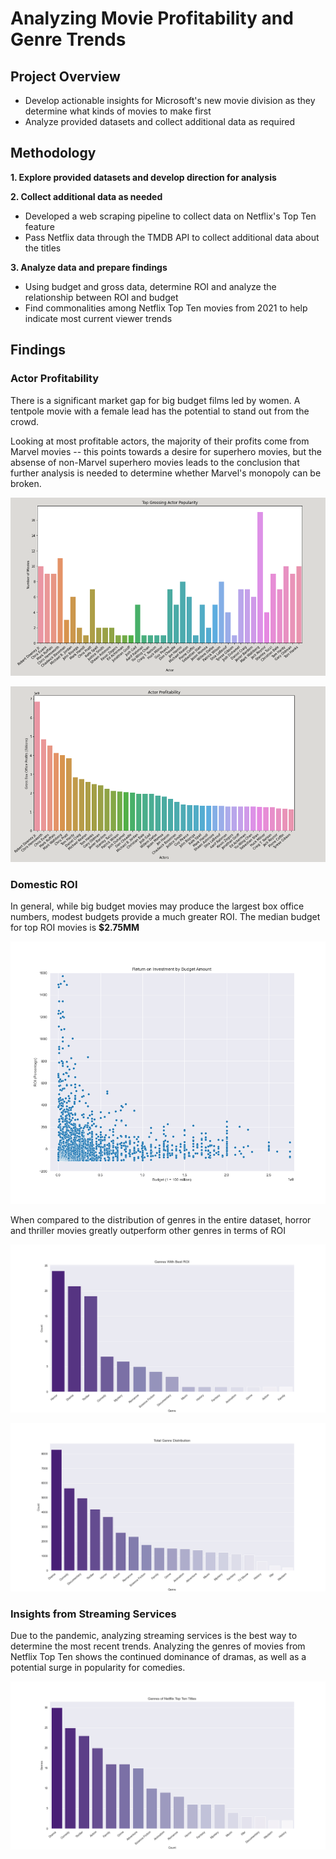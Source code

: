 # Analyzing Movie Profitability and Genre Trends

## Project Overview

- Develop actionable insights for Microsoft's new movie division as they determine what kinds of movies to make first
- Analyze provided datasets and collect additional data as required

## Methodology

**1. Explore provided datasets and develop direction for analysis**

**2. Collect additional data as needed**

- Developed a web scraping pipeline to collect data on Netflix's Top Ten feature
- Pass Netflix data through the TMDB API to collect additional data about the titles

**3. Analyze data and prepare findings**
- Using budget and gross data, determine ROI and analyze the relationship between ROI and budget
- Find commonalities among Netflix Top Ten movies from 2021 to help indicate most current viewer trends

## Findings

### Actor Profitability

There is a significant market gap for big budget films led by women. A tentpole movie with a female lead has the potential to stand out from the crowd.

Looking at most profitable actors, the majority of their profits come from Marvel movies -- this points towards a desire for superhero movies, but the absense of non-Marvel superhero movies leads to the conclusion that further analysis is needed to determine whether Marvel's monopoly can be broken.

![Top Grossing Actor Popularity](https://github.com/zelda4669/movie-data-analysis/blob/noelle-wip/Charts%20and%20Graphs/Top%20Grossing%20Actor%20Popularity.png)

![Actor Profitability](https://github.com/zelda4669/movie-data-analysis/blob/noelle-wip/Charts%20and%20Graphs/Actor%20Profitability.png?raw=true)

### Domestic ROI

In general, while big budget movies may produce the largest box office numbers, modest budgets provide a much greater ROI. The median budget for top ROI movies is **\$2.75MM**

![Budget vs ROI](https://github.com/zelda4669/movie-data-analysis/blob/noelle-wip/Charts%20and%20Graphs/Return%20on%20Investment%20by%20Budget.png?raw=true)

When compared to the distribution of genres in the entire dataset, horror and thriller movies greatly outperform other genres in terms of ROI

![Top ROI Genre Distribution](https://github.com/zelda4669/movie-data-analysis/blob/noelle-wip/Charts%20and%20Graphs/Top%20ROI%20Genres.png?raw=true)

![Full Genre Distribution](https://github.com/zelda4669/movie-data-analysis/blob/noelle-wip/Charts%20and%20Graphs/Genre%20Distribution.png?raw=true)


### Insights from Streaming Services

Due to the pandemic, analyzing streaming services is the best way to determine the most recent trends. Analyzing the genres of movies from Netflix Top Ten shows the continued dominance of dramas, as well as a potential surge in popularity for comedies.

![Netflix Top Ten Genres](https://github.com/zelda4669/movie-data-analysis/blob/noelle-wip/Charts%20and%20Graphs/Genres%20of%20Netflix%20Top%20Ten.png?raw=true)